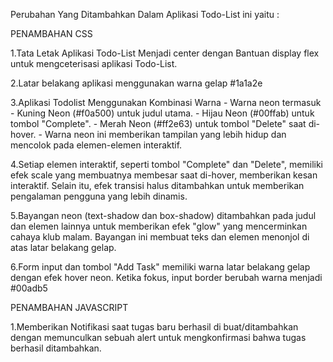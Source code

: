 Perubahan Yang Ditambahkan Dalam Aplikasi Todo-List ini yaitu :

PENAMBAHAN CSS 

1.Tata Letak Aplikasi Todo-List Menjadi center dengan Bantuan display flex untuk mengceterisasi aplikasi Todo-List.

2.Latar belakang aplikasi menggunakan warna gelap #1a1a2e 

3.Aplikasi Todolist Menggunakan Kombinasi Warna - Warna neon termasuk
    - Kuning Neon (#f0a500) untuk judul utama.
    - Hijau Neon (#00ffab) untuk tombol "Complete".
    - Merah Neon (#ff2e63) untuk tombol "Delete" saat di-hover.
    - Warna neon ini memberikan tampilan yang lebih hidup dan mencolok   pada elemen-elemen interaktif.

4.Setiap elemen interaktif, seperti tombol "Complete" dan "Delete", memiliki efek scale yang membuatnya membesar saat di-hover, memberikan kesan interaktif. Selain itu, efek transisi halus ditambahkan untuk memberikan pengalaman pengguna yang lebih dinamis.

5.Bayangan neon (text-shadow dan box-shadow) ditambahkan pada judul dan elemen lainnya untuk memberikan efek "glow" yang mencerminkan cahaya klub malam. Bayangan ini membuat teks dan elemen menonjol di atas latar belakang gelap.

6.Form input dan tombol "Add Task" memiliki warna latar belakang gelap dengan efek hover neon. Ketika fokus, input border berubah warna menjadi #00adb5

PENAMBAHAN JAVASCRIPT

1.Memberikan Notifikasi saat tugas baru berhasil di buat/ditambahkan dengan memunculkan sebuah alert untuk mengkonfirmasi bahwa tugas berhasil ditambahkan.

